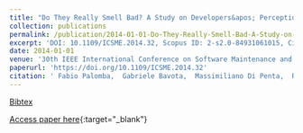 ```yaml
---
title: "Do They Really Smell Bad? A Study on Developers&apos; Perception of Bad Code Smells"
collection: publications
permalink: /publication/2014-01-01-Do-They-Really-Smell-Bad-A-Study-on-Developers-Perception-of-Bad-Code-Smells
excerpt: 'DOI: 10.1109/ICSME.2014.32, Scopus ID: 2-s2.0-84931061015, Cited by: 86'
date: 2014-01-01
venue: '30th IEEE International Conference on Software Maintenance and Evolution, Victoria, BC, Canada, September 29 - October 3, 2014'
paperurl: 'https://doi.org/10.1109/ICSME.2014.32'
citation: ' Fabio Palomba,  Gabriele Bavota,  Massimiliano Di Penta,  Rocco Oliveto,  Andrea De Lucia, &quot;Do They Really Smell Bad? A Study on Developers&amp;apos; Perception of Bad Code Smells.&quot; 30th IEEE International Conference on Software Maintenance and Evolution, Victoria, BC, Canada, September 29 - October 3, 2014, 2014.'
---
```

[Bibtex](https://dblp.org/rec/bib/conf/icsm/PalombaBPOL14)

[Access paper here](https://doi.org/10.1109/ICSME.2014.32){:target="_blank"}
